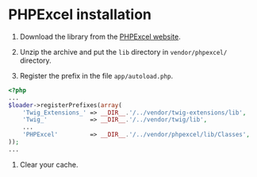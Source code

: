 PHPExcel installation
=====================

1. Download the library from the [PHPExcel website](http://phpexcel.codeplex.com/releases/).

1. Unzip the archive and put the `lib` directory in `vendor/phpexcel/` directory.

1. Register the prefix in the file `app/autoload.php`.

```php
<?php
...
$loader->registerPrefixes(array(
    'Twig_Extensions_' => __DIR__.'/../vendor/twig-extensions/lib',
    'Twig_'            => __DIR__.'/../vendor/twig/lib',
    ...
    'PHPExcel'         => __DIR__.'/../vendor/phpexcel/lib/Classes',
));
...
```

1. Clear your cache.